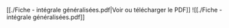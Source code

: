 ﻿[[./Fiche - intégrale généralisées.pdf|Voir ou télécharger le PDF]]
![[./Fiche - intégrale généralisées.pdf]]
